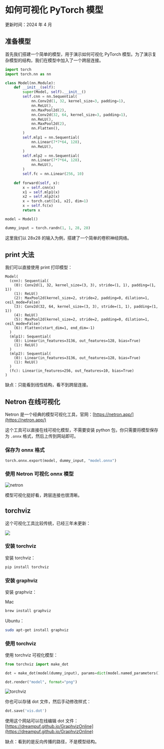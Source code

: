 # 如何可视化 PyTorch 模型

更新时间：2024 年 4 月

## 准备模型

首先我们搭建一个简单的模型，用于演示如何可视化 PyTorch 模型。为了演示复杂模型的结构，我们在模型中加入了一个跨层连接。

```python
import torch
import torch.nn as nn

class Model(nn.Module):
    def __init__(self):
        super(Model, self).__init__()
        self.cnn = nn.Sequential(
            nn.Conv2d(1, 32, kernel_size=3, padding=1),
            nn.ReLU(),
            nn.MaxPool2d(2),
            nn.Conv2d(32, 64, kernel_size=3, padding=1),
            nn.ReLU(),
            nn.MaxPool2d(2),
            nn.Flatten(),
        )
        self.mlp1 = nn.Sequential(
            nn.Linear(7*7*64, 128),
            nn.ReLU(),
        )
        self.mlp2 = nn.Sequential(
            nn.Linear(7*7*64, 128),
            nn.ReLU(),
        )
        self.fc = nn.Linear(256, 10)
    
    def forward(self, x):
        x = self.cnn(x)
        x1 = self.mlp1(x)
        x2 = self.mlp2(x)
        x = torch.cat([x1, x2], dim=1)
        x = self.fc(x)
        return x

model = Model()

dummy_input = torch.randn(1, 1, 28, 28)
```

这里我们以 28x28 的输入为例，搭建了一个简单的卷积神经网络。

## print 大法

我们可以直接使用 print 打印模型：

```
Model(
  (cnn): Sequential(
    (0): Conv2d(1, 32, kernel_size=(3, 3), stride=(1, 1), padding=(1, 1))
    (1): ReLU()
    (2): MaxPool2d(kernel_size=2, stride=2, padding=0, dilation=1, ceil_mode=False)
    (3): Conv2d(32, 64, kernel_size=(3, 3), stride=(1, 1), padding=(1, 1))
    (4): ReLU()
    (5): MaxPool2d(kernel_size=2, stride=2, padding=0, dilation=1, ceil_mode=False)
    (6): Flatten(start_dim=1, end_dim=-1)
  )
  (mlp1): Sequential(
    (0): Linear(in_features=3136, out_features=128, bias=True)
    (1): ReLU()
  )
  (mlp2): Sequential(
    (0): Linear(in_features=3136, out_features=128, bias=True)
    (1): ReLU()
  )
  (fc): Linear(in_features=256, out_features=10, bias=True)
)
```

缺点：只能看到线性结构，看不到跨层连接。

## Netron 在线可视化

Netron 是一个经典的模型可视化工具，官网：[https://netron.app/](https://netron.app/)

这个工具可以直接在线可视化模型，不需要安装 python 包，你只需要将模型保存为 `.onnx` 格式，然后上传到网站即可。

### 保存为 onnx 格式

```python
torch.onnx.export(model, dummy_input, "model.onnx")
```

### 使用 Netron 可视化 onnx 模型

![netron](visualize-pytorch-model/model.onnx.png)

模型可视化挺好看，跨层连接也很清晰。

## torchviz

这个可视化工具比较传统，已经三年未更新：

![](visualize-pytorch-model/image.png)

### 安装 torchviz

安装 torchviz：

```bash
pip install torchviz
```

### 安装 graphviz

安装 graphviz：

Mac

```bash
brew install graphviz
```

Ubuntu：

```bash
sudo apt-get install graphviz
```

### 使用 torchviz

使用 torchviz 可视化模型：

```python
from torchviz import make_dot

dot = make_dot(model(dummy_input), params=dict(model.named_parameters()))

dot.render("model", format="png")
```

![torchviz](visualize-pytorch-model/model.png)

你也可以存储 dot 文件，然后手动修改样式：

```py
dot.save('vis.dot')
```

使用这个网站可以在线编辑 dot 文件：[https://dreampuf.github.io/GraphvizOnline](https://dreampuf.github.io/GraphvizOnline)

缺点：看到的是反向传播的路径，不是模型结构。
